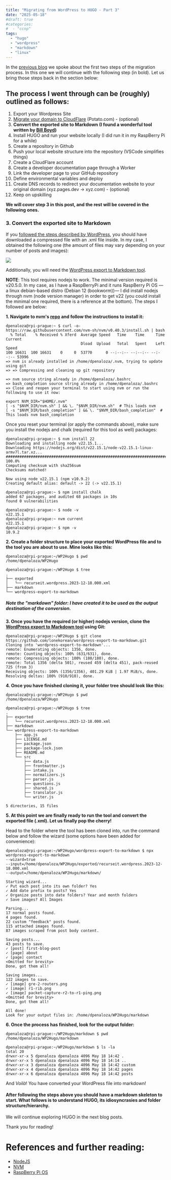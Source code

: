 ```yaml
---
title: "Migrating from WordPress to HUGO - Part 3"
date: "2025-05-18"
#draft: true
#categories: 
#  - "ccnp"
tags: 
  - "hugo"
  - "wordpress"
  - "markdown"
  - "linux" 
---
```


In the [previous blog](https://recurseit.com/post/2025/03/migrating-from-wordpress-to-hugo---part-2/) we spoke about the first two steps of the migration process. In this one we will continue with the following step (in bold). Let us bring those steps back in the section below:

## The process I went through can be (roughly) outlined as follows:
1. Export your Wordpress Site
2. [Migrate your domain to CloudFlare](https://wordpress.com/support/domains/transfer-domain-registration/) (Potato.com) - (optional)
3. **Convert the exported site to Markdown (I found a wonderful tool written by [Bill Boyd](https://www.linkedin.com/in/willboyd/))**
4. Install HUGO and run your website locally (I did run it in my RaspBerry Pi for a while)
5. Create a repository in Github
6. Push your local website structure into the repository (VSCode simplifies things)
7. Create a CloudFlare account
8. Create a developer documentation page through a Worker
9. Link the developer page to your GitHub repository
10. Define environmental variables and deploy
11. Create DNS records to redirect your documentation website to your original domain (xyz.pages.dev -> xyz.com) - (optional)
12. Keep on upskilling

**We will cover step 3 in this post, and the rest will be covered in the following ones.**

### 3. Convert the exported site to Markdown

If you [followed the steps described by WordPress](https://wordpress.com/support/export/), you should have downloaded a compressed file with an .xml file inside. In my case, I obtained the following one (the amount of files may vary depending on your number of posts and images):

![](images/WP2Hugo-1.png)

Additionally, you will need the [WordPress export to Markdown tool](https://github.com/lonekorean/wordpress-export-to-markdown).

**NOTE**: This tool requires nodejs to work. The minimal version required is v20.5.0. In my case, as I have a RaspBerryPi and it runs RaspBerry Pi OS —a linux debian-based distro (Debian 12 (bookworm))— I did install nodejs through nvm (node version manager) in order to get v22 (you could install the minimal one required, there is a reference at the bottom). The steps I followed are below:

**1. Navigate to nvm's [repo](https://github.com/nvm-sh/nvm#installing-and-updating) and follow the instructions to install it:**
```
dpenaloza@rpi-prague:~ $ curl -o- https://raw.githubusercontent.com/nvm-sh/nvm/v0.40.3/install.sh | bash
  % Total    % Received % Xferd  Average Speed   Time    Time     Time  Current
                                 Dload  Upload   Total   Spent    Left  Speed
100 16631  100 16631    0     0  53770      0 --:--:-- --:--:-- --:--:-- 53996
=> nvm is already installed in /home/dpenaloza/.nvm, trying to update using git
=> => Compressing and cleaning up git repository

=> nvm source string already in /home/dpenaloza/.bashrc
=> bash_completion source string already in /home/dpenaloza/.bashrc
=> Close and reopen your terminal to start using nvm or run the following to use it now:

export NVM_DIR="$HOME/.nvm"
[ -s "$NVM_DIR/nvm.sh" ] && \. "$NVM_DIR/nvm.sh"  # This loads nvm
[ -s "$NVM_DIR/bash_completion" ] && \. "$NVM_DIR/bash_completion"  # This loads nvm bash_completion
```
Once you reset your terminal (or apply the commands above), make sure you install the nodejs and chalk (required for this tool as well) packages:
```
dpenaloza@rpi-prague:~ $ nvm install 22
Downloading and installing node v22.15.1...
Downloading https://nodejs.org/dist/v22.15.1/node-v22.15.1-linux-armv7l.tar.xz...
########################################################################## 100.0%
Computing checksum with sha256sum
Checksums matched!

Now using node v22.15.1 (npm v10.9.2)
Creating default alias: default -> 22 (-> v22.15.1)

dpenaloza@rpi-prague:~ $ npm install chalk
added 67 packages, and audited 68 packages in 10s
found 0 vulnerabilities

dpenaloza@rpi-prague:~ $ node -v
v22.15.1
dpenaloza@rpi-prague:~ nvm current
v22.15.1
dpenaloza@rpi-prague:~ $ npm -v
10.9.2
```
**2. Create a folder structure to place your exported WordPress file and to the tool you are about to use. Mine looks like this:**
```
dpenaloza@rpi-prague:~/WP2Hugo $ pwd
/home/dpenaloza/WP2Hugo

dpenaloza@rpi-prague:~/WP2Hugo $ tree
.
├── exported
│   └── recurseit.wordpress.2023-12-18.000.xml
├── markdown
└── wordpress-export-to-markdown
```
##### Note the "markdown" folder: I have created it to be used as the output destination of the conversion.

**3. Once you have the required (or higher) nodejs version, clone the [WordPress export to Markdown tool](https://github.com/lonekorean/wordpress-export-to-markdown) using Git:**
```
dpenaloza@rpi-prague:~/WP2Hugo $ git clone https://github.com/lonekorean/wordpress-export-to-markdown.git
Cloning into 'wordpress-export-to-markdown'...
remote: Enumerating objects: 1356, done.
remote: Counting objects: 100% (631/631), done.
remote: Compressing objects: 100% (180/180), done.
remote: Total 1356 (delta 501), reused 459 (delta 451), pack-reused 725 (from 3)
Receiving objects: 100% (1356/1356), 401.29 KiB | 1.97 MiB/s, done.
Resolving deltas: 100% (910/910), done.
```
**4. Once you have finished cloning it, your folder tree should look like this:**
```
dpenaloza@rpi-prague:~/WP2Hugo $ pwd
/home/dpenaloza/WP2Hugo

dpenaloza@rpi-prague:~/WP2Hugo $ tree
.
├── exported
│   └── recurseit.wordpress.2023-12-18.000.xml
├── markdown
└── wordpress-export-to-markdown
    ├── app.js
    ├── LICENSE.md
    ├── package.json
    ├── package-lock.json
    ├── README.md
    └── src
        ├── data.js
        ├── frontmatter.js
        ├── intake.js
        ├── normalizers.js
        ├── parser.js
        ├── questions.js
        ├── shared.js
        ├── translator.js
        └── writer.js

5 directories, 15 files
```
**5. At this point we are finally ready to run the tool and convert the exported file (.xml). Let us finally pop the cherry!**

Head to the folder where the tool has been cloned into, run the command below and follow the wizard (some options have been added for convenience):
```
dpenaloza@rpi-prague:~/WP2Hugo/wordpress-export-to-markdown $ npx wordpress-export-to-markdown
--wizard=true
--input=/home/dpenaloza/WP2Hugo/exported/recurseit.wordpress.2023-12-18.000.xml
--output=/home/dpenaloza/WP2Hugo/markdown/

Starting wizard...
✓ Put each post into its own folder? Yes
✓ Add date prefix to posts? Yes
✓ Organize posts into date folders? Year and month folders
✓ Save images? All Images

Parsing...
17 normal posts found.
4 pages found.
22 custom "feedback" posts found.
115 attached images found.
87 images scraped from post body content.

Saving posts...
43 posts to save.
✓ [post] first-blog-post
✓ [page] about
✓ [page] contact
<Omitted for brevity>
Done, got them all!

Saving images...
122 images to save.
✓ [image] gre-2-routers.png 
✓ [image] r1-rib.png 
✓ [image] packet-capture-r2-to-r1-ping.png 
<Omitted for brevity>
Done, got them all!

All done!
Look for your output files in: /home/dpenaloza/WP2Hugo/markdown
```
**6. Once the process has finished, look for the output folder:**
```
dpenaloza@rpi-prague:~/WP2Hugo/markdown $ pwd
/home/dpenaloza/WP2Hugo/markdown

dpenaloza@rpi-prague:~/WP2Hugo/markdown $ ls -la
total 20
drwxr-xr-x 5 dpenaloza dpenaloza 4096 May 18 14:42 .
drwxr-xr-x 5 dpenaloza dpenaloza 4096 May 18 14:14 ..
drwxr-xr-x 3 dpenaloza dpenaloza 4096 May 18 14:42 custom
drwxr-xr-x 4 dpenaloza dpenaloza 4096 May 18 14:42 pages
drwxr-xr-x 6 dpenaloza dpenaloza 4096 May 18 14:42 posts
```
And _Voilà_! You have converted your WordPress file into markdown!

#### After following the steps above you should have a markdown skeleton to start. What follows is to understand HUGO, its idiosyncrasies and folder structure/hierarchy.
We will continue exploring HUGO in the next blog posts.

Thank you for reading!

# References and further reading:
- [NodeJS](https://nodejs.org/en)
- [NVM](https://github.com/nvm-sh/nvm)
- [RaspBerry Pi OS](https://www.raspberrypi.com/software/)